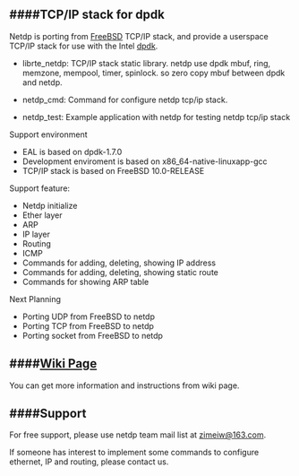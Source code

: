 ####TCP/IP stack for dpdk
--------------
Netdp is porting from [FreeBSD](http://freebsd.org) TCP/IP stack, and provide a userspace TCP/IP stack for use with the Intel [dpdk](http://dpdk.org/). 

- librte_netdp: TCP/IP stack static library. netdp use dpdk mbuf, ring, memzone, mempool, timer, spinlock. so zero copy mbuf between dpdk and netdp. 
 
- netdp_cmd: Command for configure netdp tcp/ip stack.
 
- netdp_test: Example application with netdp for testing netdp tcp/ip stack

Support environment
  - EAL is based on dpdk-1.7.0
  - Development enviroment is based on x86_64-native-linuxapp-gcc
  - TCP/IP stack is based on FreeBSD 10.0-RELEASE

Support feature:
 - Netdp initialize
 - Ether layer
 - ARP
 - IP layer
 - Routing
 - ICMP
 - Commands for adding, deleting, showing IP address
 - Commands for adding, deleting, showing static route
 - Commands for showing ARP table
 
Next Planning
- Porting UDP from FreeBSD to netdp
- Porting TCP from FreeBSD to netdp
- Porting socket from FreeBSD to netdp

####[Wiki Page](https://github.com/dpdk-net/netdp/wiki)
-------
You can get more information and instructions from wiki page.

####Support
-------
For free support, please use netdp team mail list at zimeiw@163.com.

If someone has interest to implement some commands to configure ethernet, IP and routing, please contact us.

